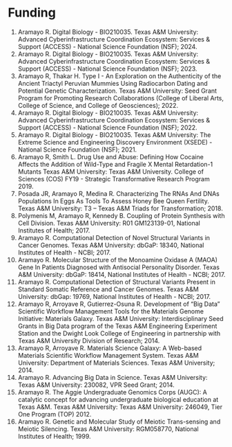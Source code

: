 # **Funding**
1.	Aramayo R. Digital Biology - BIO210035. Texas A&M University: Advanced Cyberinfrastructure Coordination Ecosystem: Services & Support (ACCESS) - National Science Foundation (NSF); 2024.
2.	Aramayo R. Digital Biology - BIO210035. Texas A&M University: Advanced Cyberinfrastructure Coordination Ecosystem: Services & Support (ACCESS) - National Science Foundation (NSF); 2023.
3.	Aramayo R, Thakar H. Type I - An Exploration on the Authenticity of the Ancient Triactyl Peruvian Mummies Using Radiocarbon Dating and Potential Genetic Characterization. Texas A&M University: Seed Grant Program for Promoting Research Collaborations (College of Liberal Arts, College of Science, and College of Geosciences); 2022.
4.	Aramayo R. Digital Biology - BIO210035. Texas A&M University: Advanced Cyberinfrastructure Coordination Ecosystem: Services & Support (ACCESS) - National Science Foundation (NSF); 2022.
5.	Aramayo R. Digital Biology - BIO210035. Texas A&M University: The Extreme Science and Engineering Discovery Environment (XSEDE) - National Science Foundation (NSF); 2021.
6.	Aramayo R, Smith L. Drug Use and Abuse: Defining How Cocaine Affects the Addition of Wild-Type and Fragile X Mental Retardation-1 Mutants Texas A&M University: Texas A&M University. College of Sciences (COS) FY19 - Strategic Transformative Research Program 2019.
7.	Posada JR, Aramayo R, Medina R. Characterizing The RNAs And DNAs Populations In Eggs As Tools To Assess Honey Bee Queen Fertility. Texas A&M University: T3 – Texas A&M Triads for Transformation; 2018.
8.	Polymenis M, Aramayo R, Kennedy B. Coupling of Protein Synthesis with Cell Division. Texas A&M University: R01 GM123139-01, National Institutes of Health; 2017.
9.	Aramayo R. Computational Detection of Novel Structural Variants in Cancer Genomes. Texas A&M University: dbGaP: 18340, National Institutes of Health - NCBI; 2017.
10.	Aramayo R. Molecular Structure of the Monoamine Oxidase A (MAOA) Gene In Patients Diagnosed with Antisocial Personality Disorder. Texas A&M University: dbGaP: 18414, National Institutes of Health - NCBI; 2017.
11.	Aramayo R. Computational Detection of Structural Variants Present in Standard Somatic Reference and Cancer Genomes. Texas A&M University: dbGap: 19769, National Institutes of Health - NCBI; 2017.
12.	Aramayo R, Arroyave R, Gutierrez-Osuna R. Development of “Big Data” Scientific Workflow Management Tools for the Materials Genome Initiative: Materials Galaxy. Texas A&M University: Interdisciplinary Seed Grants in Big Data program of the Texas A&M Engineering Experiment Station and the Dwight Look College of Engineering in partnership with Texas A&M University Division of Research; 2014.
13.	Aramayo R, Arroyave R. Materials Science Galaxy: A Web-based Materials Scientific Workflow Management System. Texas A&M University: Department of Materials Sciences. Texas A&M University; 2014.
14.	Aramayo R. Advancing Big Data in Science. Texas A&M University: Texas A&M University: 230082, VPR Seed Grant; 2014.
15.	Aramayo R. The Aggie Undergraduate Genomics Corps (AUGC): A catalytic concept for advancing undergraduate biological education at Texas A&M. Texas A&M University: Texas A&M University: 246049, Tier One Program (TOP) 2012.
16.	Aramayo R. Genetic and Molecular Study of Meiotic Trans-sensing and Meiotic Silencing. Texas A&M University: RGM058770, National Institutes of Health; 1999.

